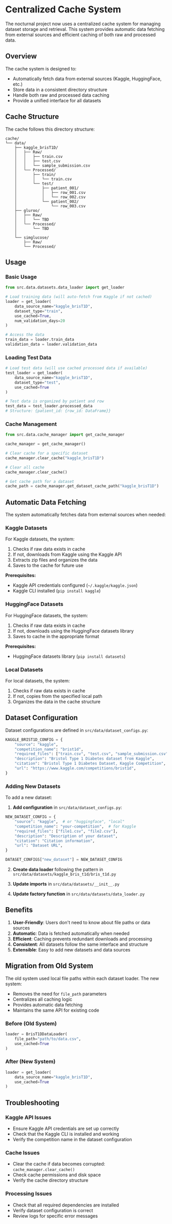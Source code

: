 # Centralized Cache System

The nocturnal project now uses a centralized cache system for managing dataset storage and retrieval. This system provides automatic data fetching from external sources and efficient caching of both raw and processed data.

## Overview

The cache system is designed to:
- Automatically fetch data from external sources (Kaggle, HuggingFace, etc.)
- Store data in a consistent directory structure
- Handle both raw and processed data caching
- Provide a unified interface for all datasets

## Cache Structure

The cache follows this directory structure:

```
cache/
└── data/
    ├── kaggle_brisT1D/
    │   ├── Raw/
    │   │   ├── train.csv
    │   │   ├── test.csv
    │   │   └── sample_submission.csv
    │   └── Processed/
    │       ├── train/
    │       │   └── train.csv
    │       └── test/
    │           ├── patient_001/
    │           │   ├── row_001.csv
    │           │   └── row_002.csv
    │           └── patient_002/
    │               └── row_003.csv
    ├── gluroo/
    │   ├── Raw/
    │   │   └── TBD
    │   └── Processed/
    │       └── TBD
    │
    └── simglucose/
        ├── Raw/
        └── Processed/
```

## Usage

### Basic Usage

```python
from src.data.datasets.data_loader import get_loader

# Load training data (will auto-fetch from Kaggle if not cached)
loader = get_loader(
    data_source_name="kaggle_brisT1D",
    dataset_type="train",
    use_cached=True,
    num_validation_days=20
)

# Access the data
train_data = loader.train_data
validation_data = loader.validation_data
```

### Loading Test Data

```python
# Load test data (will use cached processed data if available)
test_loader = get_loader(
    data_source_name="kaggle_brisT1D",
    dataset_type="test",
    use_cached=True
)

# Test data is organized by patient and row
test_data = test_loader.processed_data
# Structure: {patient_id: {row_id: DataFrame}}
```

### Cache Management

```python
from src.data.cache_manager import get_cache_manager

cache_manager = get_cache_manager()

# Clear cache for a specific dataset
cache_manager.clear_cache("kaggle_brisT1D")

# Clear all cache
cache_manager.clear_cache()

# Get cache path for a dataset
cache_path = cache_manager.get_dataset_cache_path("kaggle_brisT1D")
```

## Automatic Data Fetching

The system automatically fetches data from external sources when needed:

### Kaggle Datasets

For Kaggle datasets, the system:
1. Checks if raw data exists in cache
2. If not, downloads from Kaggle using the Kaggle API
3. Extracts zip files and organizes the data
4. Saves to the cache for future use

**Prerequisites:**
- Kaggle API credentials configured (`~/.kaggle/kaggle.json`)
- Kaggle CLI installed (`pip install kaggle`)

### HuggingFace Datasets

For HuggingFace datasets, the system:
1. Checks if raw data exists in cache
2. If not, downloads using the HuggingFace datasets library
3. Saves to cache in the appropriate format

**Prerequisites:**
- HuggingFace datasets library (`pip install datasets`)

### Local Datasets

For local datasets, the system:
1. Checks if raw data exists in cache
2. If not, copies from the specified local path
3. Organizes the data in the cache structure

## Dataset Configuration

Dataset configurations are defined in `src/data/dataset_configs.py`:

```python
KAGGLE_BRIST1D_CONFIG = {
    "source": "kaggle",
    "competition_name": "brist1d",
    "required_files": ["train.csv", "test.csv", "sample_submission.csv"],
    "description": "Bristol Type 1 Diabetes dataset from Kaggle",
    "citation": "Bristol Type 1 Diabetes Dataset, Kaggle Competition",
    "url": "https://www.kaggle.com/competitions/brist1d",
}
```

### Adding New Datasets

To add a new dataset:

1. **Add configuration** in `src/data/dataset_configs.py`:
```python
NEW_DATASET_CONFIG = {
    "source": "kaggle",  # or "huggingface", "local"
    "competition_name": "your-competition",  # for Kaggle
    "required_files": ["file1.csv", "file2.csv"],
    "description": "Description of your dataset",
    "citation": "Citation information",
    "url": "Dataset URL",
}

DATASET_CONFIGS["new_dataset"] = NEW_DATASET_CONFIG
```

2. **Create data loader** following the pattern in `src/data/datasets/kaggle_bris_t1d/bris_t1d.py`

3. **Update imports** in `src/data/datasets/__init__.py`

4. **Update factory function** in `src/data/datasets/data_loader.py`

## Benefits

1. **User-Friendly**: Users don't need to know about file paths or data sources
2. **Automatic**: Data is fetched automatically when needed
3. **Efficient**: Caching prevents redundant downloads and processing
4. **Consistent**: All datasets follow the same interface and structure
5. **Extensible**: Easy to add new datasets and data sources

## Migration from Old System

The old system used local file paths within each dataset loader. The new system:

- Removes the need for `file_path` parameters
- Centralizes all caching logic
- Provides automatic data fetching
- Maintains the same API for existing code

### Before (Old System)
```python
loader = BrisT1DDataLoader(
    file_path="path/to/data.csv",
    use_cached=True
)
```

### After (New System)
```python
loader = get_loader(
    data_source_name="kaggle_brisT1D",
    use_cached=True
)
```

## Troubleshooting

### Kaggle API Issues
- Ensure Kaggle API credentials are set up correctly
- Check that the Kaggle CLI is installed and working
- Verify the competition name in the dataset configuration

### Cache Issues
- Clear the cache if data becomes corrupted: `cache_manager.clear_cache()`
- Check cache permissions and disk space
- Verify the cache directory structure

### Processing Issues
- Check that all required dependencies are installed
- Verify dataset configuration is correct
- Review logs for specific error messages
